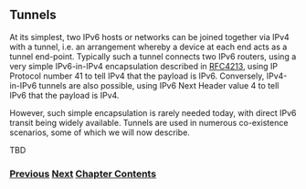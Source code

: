 ## Tunnels

At its simplest, two IPv6 hosts or networks can be joined together via IPv4 with a tunnel, i.e. an arrangement whereby a device at each end acts as a tunnel end-point. Typically such a tunnel connects two IPv6 routers, using a very simple IPv6-in-IPv4 encapsulation described in [RFC4213](https://www.rfc-editor.org/info/rfc4213), using IP Protocol number 41 to tell IPv4 that the payload is IPv6. Conversely, IPv4-in-IPv6 tunnels are also possible, using IPv6 Next Header value 4 to tell IPv6 that the payload is IPv4.

However, such simple encapsulation is rarely needed today, with direct IPv6 transit being widely available. Tunnels are used in numerous co-existence scenarios, some of which we will now describe.

TBD

<!-- Link lines generated automatically; do not delete -->
### [<ins>Previous</ins>](Dual%20stack%20scenarios.md) [<ins>Next</ins>](Translation.md) [<ins>Chapter Contents</ins>](3.%20Coexistence%20with%20Legacy%20IPv4.md)
